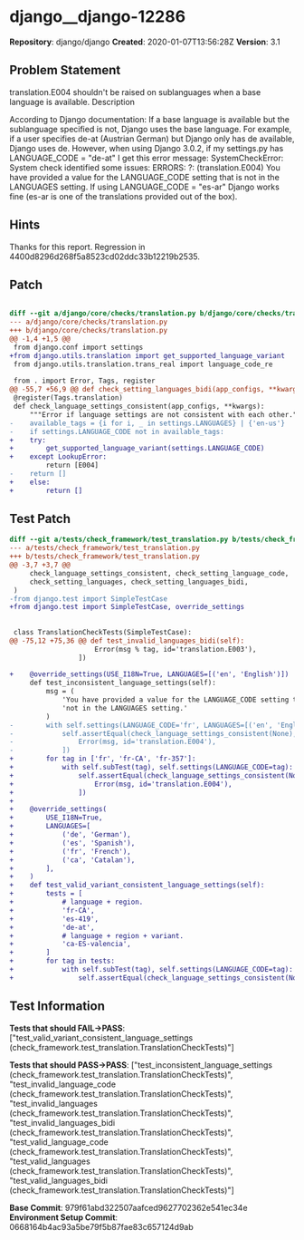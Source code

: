 # django__django-12286

**Repository**: django/django
**Created**: 2020-01-07T13:56:28Z
**Version**: 3.1

## Problem Statement

translation.E004 shouldn't be raised on sublanguages when a base language is available.
Description
	
According to Django documentation:
If a base language is available but the sublanguage specified is not, Django uses the base language. For example, if a user specifies de-at (Austrian German) but Django only has de available, Django uses de.
However, when using Django 3.0.2, if my settings.py has
LANGUAGE_CODE = "de-at"
I get this error message:
SystemCheckError: System check identified some issues:
ERRORS:
?: (translation.E004) You have provided a value for the LANGUAGE_CODE setting that is not in the LANGUAGES setting.
If using
LANGUAGE_CODE = "es-ar"
Django works fine (es-ar is one of the translations provided out of the box).


## Hints

Thanks for this report. Regression in 4400d8296d268f5a8523cd02ddc33b12219b2535.

## Patch

```diff

diff --git a/django/core/checks/translation.py b/django/core/checks/translation.py
--- a/django/core/checks/translation.py
+++ b/django/core/checks/translation.py
@@ -1,4 +1,5 @@
 from django.conf import settings
+from django.utils.translation import get_supported_language_variant
 from django.utils.translation.trans_real import language_code_re
 
 from . import Error, Tags, register
@@ -55,7 +56,9 @@ def check_setting_languages_bidi(app_configs, **kwargs):
 @register(Tags.translation)
 def check_language_settings_consistent(app_configs, **kwargs):
     """Error if language settings are not consistent with each other."""
-    available_tags = {i for i, _ in settings.LANGUAGES} | {'en-us'}
-    if settings.LANGUAGE_CODE not in available_tags:
+    try:
+        get_supported_language_variant(settings.LANGUAGE_CODE)
+    except LookupError:
         return [E004]
-    return []
+    else:
+        return []


```

## Test Patch

```diff
diff --git a/tests/check_framework/test_translation.py b/tests/check_framework/test_translation.py
--- a/tests/check_framework/test_translation.py
+++ b/tests/check_framework/test_translation.py
@@ -3,7 +3,7 @@
     check_language_settings_consistent, check_setting_language_code,
     check_setting_languages, check_setting_languages_bidi,
 )
-from django.test import SimpleTestCase
+from django.test import SimpleTestCase, override_settings
 
 
 class TranslationCheckTests(SimpleTestCase):
@@ -75,12 +75,36 @@ def test_invalid_languages_bidi(self):
                     Error(msg % tag, id='translation.E003'),
                 ])
 
+    @override_settings(USE_I18N=True, LANGUAGES=[('en', 'English')])
     def test_inconsistent_language_settings(self):
         msg = (
             'You have provided a value for the LANGUAGE_CODE setting that is '
             'not in the LANGUAGES setting.'
         )
-        with self.settings(LANGUAGE_CODE='fr', LANGUAGES=[('en', 'English')]):
-            self.assertEqual(check_language_settings_consistent(None), [
-                Error(msg, id='translation.E004'),
-            ])
+        for tag in ['fr', 'fr-CA', 'fr-357']:
+            with self.subTest(tag), self.settings(LANGUAGE_CODE=tag):
+                self.assertEqual(check_language_settings_consistent(None), [
+                    Error(msg, id='translation.E004'),
+                ])
+
+    @override_settings(
+        USE_I18N=True,
+        LANGUAGES=[
+            ('de', 'German'),
+            ('es', 'Spanish'),
+            ('fr', 'French'),
+            ('ca', 'Catalan'),
+        ],
+    )
+    def test_valid_variant_consistent_language_settings(self):
+        tests = [
+            # language + region.
+            'fr-CA',
+            'es-419',
+            'de-at',
+            # language + region + variant.
+            'ca-ES-valencia',
+        ]
+        for tag in tests:
+            with self.subTest(tag), self.settings(LANGUAGE_CODE=tag):
+                self.assertEqual(check_language_settings_consistent(None), [])

```

## Test Information

**Tests that should FAIL→PASS**: ["test_valid_variant_consistent_language_settings (check_framework.test_translation.TranslationCheckTests)"]

**Tests that should PASS→PASS**: ["test_inconsistent_language_settings (check_framework.test_translation.TranslationCheckTests)", "test_invalid_language_code (check_framework.test_translation.TranslationCheckTests)", "test_invalid_languages (check_framework.test_translation.TranslationCheckTests)", "test_invalid_languages_bidi (check_framework.test_translation.TranslationCheckTests)", "test_valid_language_code (check_framework.test_translation.TranslationCheckTests)", "test_valid_languages (check_framework.test_translation.TranslationCheckTests)", "test_valid_languages_bidi (check_framework.test_translation.TranslationCheckTests)"]

**Base Commit**: 979f61abd322507aafced9627702362e541ec34e
**Environment Setup Commit**: 0668164b4ac93a5be79f5b87fae83c657124d9ab
